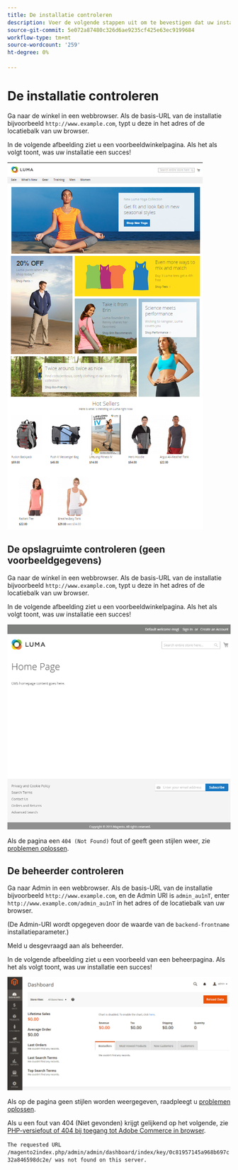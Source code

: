 ```yaml
---
title: De installatie controleren
description: Voer de volgende stappen uit om te bevestigen dat uw installatie op de locatie van Adobe Commerce of Magento Open Source is gelukt.
source-git-commit: 5e072a87480c326d6ae9235cf425e63ec9199684
workflow-type: tm+mt
source-wordcount: '259'
ht-degree: 0%

---
```



# De installatie controleren

Ga naar de winkel in een webbrowser. Als de basis-URL van de installatie bijvoorbeeld `http://www.example.com`, typt u deze in het adres of de locatiebalk van uw browser.

In de volgende afbeelding ziet u een voorbeeldwinkelpagina. Als het als volgt toont, was uw installatie een succes!

![Storefront met het thema Luma](../../assets/installation/install-success_store-luma.png)

## De opslagruimte controleren (geen voorbeeldgegevens)

Ga naar de winkel in een webbrowser. Als de basis-URL van de installatie bijvoorbeeld `http://www.example.com`, typt u deze in het adres of de locatiebalk van uw browser.

In de volgende afbeelding ziet u een voorbeeldwinkelpagina. Als het als volgt toont, was uw installatie een succes!

![Storefront die een succesvolle installatie verifieert](../../assets/installation/install-success_store.png)

Als de pagina een `404 (Not Found)` fout of geeft geen stijlen weer, zie [problemen oplossen](https://support.magento.com/hc/en-us/articles/360032994352).

## De beheerder controleren

Ga naar Admin in een webbrowser. Als de basis-URL van de installatie bijvoorbeeld `http://www.example.com`, en de Admin URI is `admin_au1nT`, enter `http://www.example.com/admin_au1nT` in het adres of de locatiebalk van uw browser.

(De Admin-URI wordt opgegeven door de waarde van de `backend-frontname` installatieparameter.)

Meld u desgevraagd aan als beheerder.

In de volgende afbeelding ziet u een voorbeeld van een beheerpagina. Als het als volgt toont, was uw installatie een succes!

![Beheerder die een geslaagde installatie verifieert](../../assets/installation/install_success_admin.png)

Als op de pagina geen stijlen worden weergegeven, raadpleegt u [problemen oplossen](https://support.magento.com/hc/en-us/articles/360032994352).

Als u een fout van 404 (Niet gevonden) krijgt gelijkend op het volgende, zie [PHP-versiefout of 404 bij toegang tot Adobe Commerce in browser](https://support.magento.com/hc/en-us/articles/360033117152).

`The requested URL /magento2index.php/admin/admin/dashboard/index/key/0c81957145a968b697c32a846598dc2e/ was not found on this server.`
